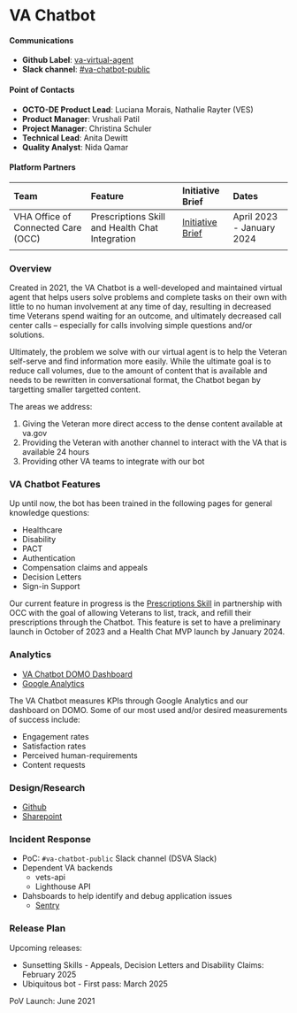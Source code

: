 # VA Chatbot

#### Communications
* **Github Label**: [va-virtual-agent](https://github.com/department-of-veterans-affairs/va-virtual-agent)
* **Slack channel**: [#va-chatbot-public]([https://join.slack.com/share/enQtNTk5NzM1NDM2ODUxOC02NDRjNmZlYWJiYWJhOWU4Y2ViNDI1OWUyMzI5YTI4OTUwMzFkODE2OWUzOGNlOGY1M2NjOWJjMjc1MTc4YzJk](https://dsva.slack.com/archives/C01KTS3F493))

#### Point of Contacts
* **OCTO-DE Product Lead**: Luciana Morais, Nathalie Rayter (VES)
* **Product Manager**: Vrushali Patil
* **Project Manager**: Christina Schuler
* **Technical Lead**: Anita Dewitt
* **Quality Analyst**: Nida Qamar

#### Platform Partners
| Team                 | Feature                  | Initiative Brief         | Dates        |
| :---------           | :---------               | :---------          | :---------    |
| VHA Office of Connected Care (OCC) | Prescriptions Skill and Health Chat Integration | [Initiative Brief](https://github.com/department-of-veterans-affairs/va.gov-team/blob/master/products/virtual-agent/product/rx-initiative-brief.md) | April 2023 - January 2024 | 
|  |  |  |  |

### Overview

Created in 2021, the VA Chatbot is a well-developed and maintained virtual agent that helps users solve problems and complete tasks on their own with little to no human involvement at any time of day, resulting in decreased time Veterans spend waiting for an outcome, and ultimately decreased call center calls – especially for calls involving simple questions and/or solutions. 

Ultimately, the problem we solve with our virtual agent is to help the Veteran self-serve and find information more easily. While the ultimate goal is to reduce call volumes, due to the amount of content that is available and needs to be rewritten in conversational format, the Chatbot began by targetting smaller targetted content.

The areas we address:

1. Giving the Veteran more direct access to the dense content available at va.gov 
2. Providing the Veteran with another channel to interact with the VA that is available 24 hours 
3. Providing other VA teams to integrate with our bot

### VA Chatbot Features

Up until now, the bot has been trained in the following pages for general knowledge questions: 

* Healthcare
* Disability
* PACT
* Authentication
* Compensation claims and appeals
* Decision Letters
* Sign-in Support

Our current feature in progress is the [Prescriptions Skill](https://github.com/department-of-veterans-affairs/va.gov-team/blob/master/products/virtual-agent/product/rx-initiative-brief.md) in partnership with OCC with the goal of allowing Veterans to list, track, and refill their prescriptions through the Chatbot. This feature is set to have a preliminary launch in October of 2023 and a Health Chat MVP launch by January 2024.

###  Analytics
* [VA Chatbot DOMO Dashboard](https://va-gov.domo.com/page/939649897?userId=111029849)
* [Google Analytics](https://analytics.google.com/analytics/web/#/analysis/p419143770/edit/qZQrOtnURw6343Pv7oiGbQ)

The VA Chatbot measures KPIs through Google Analytics and our dashboard on DOMO. Some of our most used and/or desired measurements of success include: 
- Engagement rates
- Satisfaction rates
- Perceived human-requirements
- Content requests

### Design/Research
* [Github](https://github.com/department-of-veterans-affairs/va.gov-team/tree/master/products/virtual-agent/research) 
* [Sharepoint](https://dvagov.sharepoint.com/sites/OmnichannelExperience/Shared%20Documents/Forms/AllItems.aspx?id=%2Fsites%2FOmnichannelExperience%2FShared%20Documents%2FVirtual%20Agent%2FDesign%20%26%20Research&viewid=ede15a95%2D8b03%2D4038%2Db83c%2Da7f7fc49159a)


### Incident Response
* PoC: `#va-chatbot-public` Slack channel (DSVA Slack)
* Dependent VA backends
  * vets-api
  * Lighthouse API
* Dahsboards to help identify and debug application issues
  * [Sentry](http://sentry.vfs.va.gov/organizations/vsp/dashboard/17/?environment=production&project=3)


### Release Plan

Upcoming releases: 
- Sunsetting Skills - Appeals, Decision Letters and Disability Claims: February 2025
- Ubiquitous bot - First pass: March 2025

PoV Launch: June 2021
